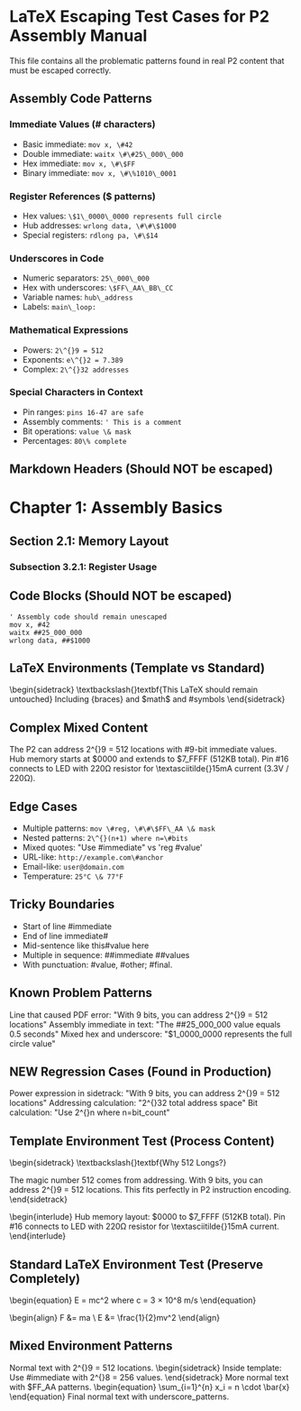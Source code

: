 # LaTeX Escaping Test Cases for P2 Assembly Manual

This file contains all the problematic patterns found in real P2 content that must be escaped correctly.

## Assembly Code Patterns

### Immediate Values (\# characters)
- Basic immediate: `mov x, \#42`
- Double immediate: `waitx \#\#25\_000\_000`
- Hex immediate: `mov x, \#\$FF`
- Binary immediate: `mov x, \#\%1010\_0001`

### Register References (\$ patterns)
- Hex values: `\$1\_0000\_0000 represents full circle`
- Hub addresses: `wrlong data, \#\#\$1000`
- Special registers: `rdlong pa, \#\$14`

### Underscores in Code
- Numeric separators: `25\_000\_000`
- Hex with underscores: `\$FF\_AA\_BB\_CC`
- Variable names: `hub\_address`
- Labels: `main\_loop:`

### Mathematical Expressions
- Powers: `2\^{}9 = 512`
- Exponents: `e\^{}2 = 7.389`
- Complex: `2\^{}32 addresses`

### Special Characters in Context
- Pin ranges: `pins 16-47 are safe`
- Assembly comments: `' This is a comment`
- Bit operations: `value \& mask`
- Percentages: `80\% complete`

## Markdown Headers (Should NOT be escaped)
# Chapter 1: Assembly Basics
## Section 2.1: Memory Layout
### Subsection 3.2.1: Register Usage

## Code Blocks (Should NOT be escaped)
```pasm2
' Assembly code should remain unescaped
mov x, #42
waitx ##25_000_000
wrlong data, ##$1000
```

## LaTeX Environments (Template vs Standard)
\begin{sidetrack}
\textbackslash\{\}textbf\{This LaTeX should remain untouched\}
Including \{braces\} and \$math\$ and \#symbols
\end{sidetrack}

## Complex Mixed Content
The P2 can address 2\^{}9 = 512 locations with \#9-bit immediate values.
Hub memory starts at \$0000 and extends to \$7\_FFFF (512KB total).
Pin \#16 connects to LED with 220Ω resistor for \textasciitilde{}15mA current (3.3V / 220Ω).

## Edge Cases
- Multiple patterns: `mov \#reg, \#\#\$FF\_AA \& mask`
- Nested patterns: `2\^{}(n+1) where n=\#bits`
- Mixed quotes: "Use \#immediate" vs 'reg \#value'
- URL-like: `http://example.com\#anchor`
- Email-like: `user@domain.com`
- Temperature: `25°C \& 77°F`

## Tricky Boundaries
- Start of line \#immediate
- End of line immediate\#
- Mid-sentence like this\#value here
- Multiple in sequence: \#\#immediate \#\#values
- With punctuation: \#value, \#other; \#final.

## Known Problem Patterns  
Line that caused PDF error: "With 9 bits, you can address 2\^{}9 = 512 locations"
Assembly immediate in text: "The \#\#25\_000\_000 value equals 0.5 seconds"
Mixed hex and underscore: "\$1\_0000\_0000 represents the full circle value"

## NEW Regression Cases (Found in Production)
Power expression in sidetrack: "With 9 bits, you can address 2\^{}9 = 512 locations"
Addressing calculation: "2\^{}32 total address space"
Bit calculation: "Use 2\^{}n where n=bit\_count"

## Template Environment Test (Process Content)
\begin{sidetrack}
\textbackslash\{\}textbf\{Why 512 Longs?\}

The magic number 512 comes from addressing. With 9 bits, you can address 2\^{}9 = 512 locations. This fits perfectly in P2 instruction encoding.
\end{sidetrack}

\begin{interlude}
Hub memory layout: \$0000 to \$7\_FFFF (512KB total).
Pin \#16 connects to LED with 220Ω resistor for \textasciitilde{}15mA current.
\end{interlude}

## Standard LaTeX Environment Test (Preserve Completely)
\begin{equation}
E = mc^2 where c = 3 × 10^8 m/s
\end{equation}

\begin{align}
F &= ma \\
E &= \frac{1}{2}mv^2
\end{align}

## Mixed Environment Patterns
Normal text with 2\^{}9 = 512 locations.
\begin{sidetrack}
Inside template: Use \#immediate with 2\^{}8 = 256 values.
\end{sidetrack}
More normal text with \$FF\_AA patterns.
\begin{equation}
\sum_{i=1}^{n} x_i = n \cdot \bar{x}
\end{equation}
Final normal text with underscore\_patterns.
